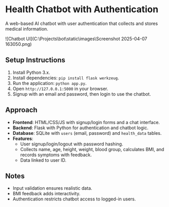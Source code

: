 # Health Chatbot with Authentication

A web-based AI chatbot with user authentication that collects and stores medical information.

![Chatbot UI](C:\Projects\bot\static\images\Screenshot 2025-04-07 163050.png)

## Setup Instructions
1. Install Python 3.x.
2. Install dependencies: `pip install flask werkzeug`.
3. Run the application: `python app.py`.
4. Open `http://127.0.0.1:5000` in your browser.
5. Signup with an email and password, then login to use the chatbot.

## Approach
- **Frontend**: HTML/CSS/JS with signup/login forms and a chat interface.
- **Backend**: Flask with Python for authentication and chatbot logic.
- **Database**: SQLite with `users` (email, password) and `health_data` tables.
- **Features**: 
  - User signup/login/logout with password hashing.
  - Collects name, age, height, weight, blood group, calculates BMI, and records symptoms with feedback.
  - Data linked to user ID.

## Notes
- Input validation ensures realistic data.
- BMI feedback adds interactivity.
- Authentication restricts chatbot access to logged-in users.

